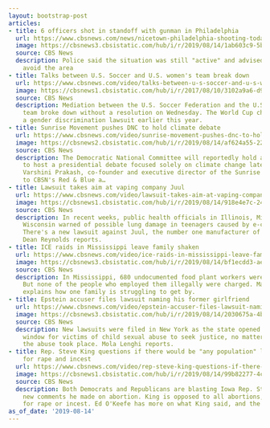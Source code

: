 ```yaml
---
layout: bootstrap-post
articles:
- title: 6 officers shot in standoff with gunman in Philadelphia
  url: https://www.cbsnews.com/news/nicetown-philadelphia-shooting-today-live-updates-police-officers-shot-standoff-facebook-livestream-2019-08-14/
  image: https://cbsnews3.cbsistatic.com/hub/i/r/2019/08/14/1ab603c9-5b8e-4f65-9492-3f3a9539e13f/thumbnail/1200x630/68727b55faddd61344536403b3bc48a9/0814-cbs.jpg
  source: CBS News
  description: Police said the situation was still "active" and advised people to
    avoid the area
- title: Talks between U.S. Soccer and U.S. women's team break down
  url: https://www.cbsnews.com/video/talks-between-u-s-soccer-and-u-s-womens-team-break-down/
  image: https://cbsnews1.cbsistatic.com/hub/i/r/2017/08/10/3102a9a6-d90c-4086-a984-1abe061746ba/thumbnail/1200x630/cb16e63b818055ab94b94871817dbcd6/news2.jpg
  source: CBS News
  description: Mediation between the U.S. Soccer Federation and the U.S. women's soccer
    team broke down without a resolution on Wednesday. The World Cup champions filed
    a gender discrimination lawsuit earlier this year.
- title: Sunrise Movement pushes DNC to hold climate debate
  url: https://www.cbsnews.com/video/sunrise-movement-pushes-dnc-to-hold-climate-debate/
  image: https://cbsnews2.cbsistatic.com/hub/i/r/2019/08/14/af624a55-2257-4ba6-99b9-959bbcf5eff8/thumbnail/1200x630/e1af7c8deba7981ecbb1665e62136096/0814-cbsn-wnp-sunrisemovement-1912165-640x360.jpg
  source: CBS News
  description: The Democratic National Committee will reportedly hold a vote on whether
    to host a presidential debate focused solely on climate change later this month.
    Varshini Prakash, co-founder and executive director of the Sunrise Movement, spoke
    to CBSN's Red & Blue a…
- title: Lawsuit takes aim at vaping company Juul
  url: https://www.cbsnews.com/video/lawsuit-takes-aim-at-vaping-company-juul/
  image: https://cbsnews1.cbsistatic.com/hub/i/r/2019/08/14/918e4e7c-24bb-46c6-a94f-6bb167c65dc7/thumbnail/1200x630/09477f19e5de196e0872f52fa180ce0b/0814-en-vapingdanger-reynolds-7pm-new-1912158-640x360.jpg
  source: CBS News
  description: In recent weeks, public health officials in Illinois, Minnesota and
    Wisconsin warned of possible lung damage in teenagers caused by e-cigarettes.
    There's a new lawsuit against Juul, the number one manufacturer of vaping devices.
    Dean Reynolds reports.
- title: ICE raids in Mississippi leave family shaken
  url: https://www.cbsnews.com/video/ice-raids-in-mississippi-leave-family-shaken/
  image: https://cbsnews3.cbsistatic.com/hub/i/r/2019/08/14/bf1ecdd3-ae95-482c-98d7-c107187055b3/thumbnail/1200x630/2d88e9e4c8f19669592df6ee3959d935/0814-en-eoa-salinas-1912146-640x360.jpg
  source: CBS News
  description: In Mississippi, 680 undocumented food plant workers were arrested.
    But none of the people who employed them illegally were charged. Maria Elena Salinas
    explains how one family is struggling to get by.
- title: Epstein accuser files lawsuit naming his former girlfriend
  url: https://www.cbsnews.com/video/epstein-accuser-files-lawsuit-naming-his-former-girlfriend/
  image: https://cbsnews3.cbsistatic.com/hub/i/r/2019/08/14/2030675a-4b55-4cc9-8a08-9fa875f37606/thumbnail/1200x630/8d59a6d814755ddd3b2409a3521460a1/0814-en-epsteininvest-lenghi-replace-1912144-640x360.jpg
  source: CBS News
  description: New lawsuits were filed in New York as the state opened a one year
    window for victims of child sexual abuse to seek justice, no matter how long ago
    the abuse took place. Mola Lenghi reports.
- title: Rep. Steve King questions if there would be "any population" left if not
    for rape and incest
  url: https://www.cbsnews.com/video/rep-steve-king-questions-if-there-would-be-any-population-left-if-not-for-rape-and-incest/
  image: https://cbsnews1.cbsistatic.com/hub/i/r/2019/08/14/99b82277-4c29-4d4b-880c-6e8e51492247/thumbnail/1200x630/0d6058cd47af2d802a11e9a35d8cd4e2/0814-en-steveking-okeefe-1912132-640x360.jpg
  source: CBS News
  description: Both Democrats and Republicans are blasting Iowa Rep. Steve King over
    new comments he made on abortion. King is opposed to all abortions, with no exceptions
    for rape or incest. Ed O'Keefe has more on what King said, and the reaction.
as_of_date: '2019-08-14'
---
```


